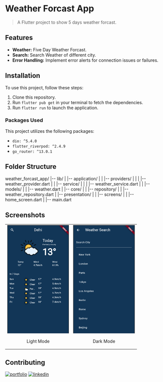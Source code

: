 # Weather Forcast App

> A Flutter project to show 5 days weather forcast.

## Features

- **Weather:** Five Day Weather Forcast.
- **Search:** Search Weather of different city.
- **Error Handling:** Implement error alerts for connection issues or failures.

## Installation

To use this project, follow these steps:

1. Clone this repository.
2. Run `flutter pub get` in your terminal to fetch the dependencies.
3. Run `flutter run` to launch the application.

### Packages Used

This project utilizes the following packages:

- `dio: ^5.4.0`
- `flutter_riverpod: ^2.4.9`
- `go_router: ^13.0.1`

## Folder Structure

weather_forcast_app/
|-- lib/
| |-- application/
| | |-- providers/
| | | |-- weather_provider.dart
| | |-- service/
| | | |-- weather_service.dart
| | |-- models/
| | |-- weather.dart
| |-- core/
| | |-- repository/
| | |-- weather_repository.dart
| |-- presentation/
| | |-- screens/
| | |-- home_screen.dart
| |-- main.dart

## Screenshots

<table>
  <tr>
    <td style="text-align: center;">
      <img src="assets/app_screenshots/weather.png" width="200" />
      <p>Light Mode</p>
    </td>
    <td style="text-align: center;">
      <img src="assets/app_screenshots/search_weather.png" width="200" />
      <p>Dark Mode</p>
    </td>
  </tr>
</table>


## Contributing

[![portfolio](https://img.shields.io/badge/my_portfolio-000?style=for-the-badge&logo=ko-fi&logoColor=white)](https://hamzaawan007.github.io/)
[![linkedin](https://img.shields.io/badge/linkedin-0A66C2?style=for-the-badge&logo=linkedin&logoColor=white)](https://linkedin.com/in/ali-hamza-5b3085260)